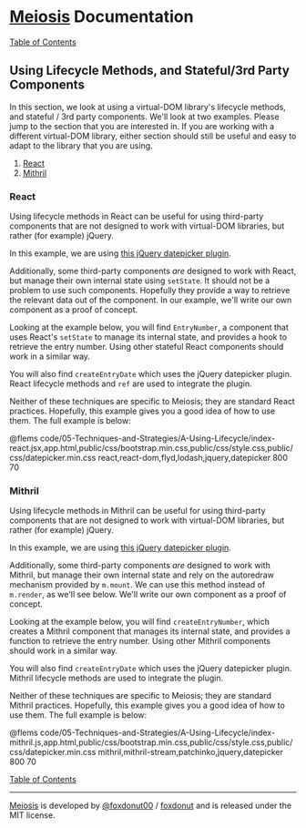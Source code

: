# [Meiosis](https://meiosis.js.org) Documentation

[Table of Contents](toc.html)

## Using Lifecycle Methods, and Stateful/3rd Party Components

In this section, we look at using a virtual-DOM library's lifecycle methods, and stateful /
3rd party components. We'll look at two examples. Please jump to the section that you are
interested in. If you are working with a different virtual-DOM library, either section should
still be useful and easy to adapt to the library that you are using.

1. [React](#lifecycle_react)
1. [Mithril](#lifecycle_mithril)

<a name="lifecycle_react"></a>
### React

Using lifecycle methods in React can be useful for using third-party components that are not
designed to work with virtual-DOM libraries, but rather (for example) jQuery.

In this example, we are using
[this jQuery datepicker plugin](https://fengyuanchen.github.io/datepicker/).

Additionally, some third-party components _are_ designed to work with React, but manage their own
internal state using `setState`. It should not be a problem to use such components. Hopefully they
provide a way to retrieve the relevant data out of the component. In our example, we'll write our
own component as a proof of concept.

Looking at the example below, you will find `EntryNumber`, a component that uses React's `setState`
to manage its internal state, and provides a hook to retrieve the entry number. Using other stateful
React components should work in a similar way.

You will also find `createEntryDate` which uses the jQuery datepicker plugin. React lifecycle
methods and `ref` are used to integrate the plugin.

Neither of these techniques are specific to Meiosis; they are standard React practices. Hopefully,
this example gives you a good idea of how to use them. The full example is below:

@flems code/05-Techniques-and-Strategies/A-Using-Lifecycle/index-react.jsx,app.html,public/css/bootstrap.min.css,public/css/style.css,public/css/datepicker.min.css react,react-dom,flyd,lodash,jquery,datepicker 800 70

<a name="lifecycle_mithril"></a>
### Mithril

Using lifecycle methods in Mithril can be useful for using third-party components that are not
designed to work with virtual-DOM libraries, but rather (for example) jQuery.

In this example, we are using
[this jQuery datepicker plugin](https://fengyuanchen.github.io/datepicker/).

Additionally, some third-party components _are_ designed to work with Mithril, but manage their own
internal state and rely on the autoredraw mechanism provided by `m.mount`. We can use this method
instead of `m.render`, as we'll see below. We'll write our own component as a proof of concept.

Looking at the example below, you will find `createEntryNumber`, which creates a Mithril component
that manages its internal state, and provides a function to retrieve the entry number. Using other
Mithril components should work in a similar way.

You will also find `createEntryDate` which uses the jQuery datepicker plugin. Mithril lifecycle
methods are used to integrate the plugin.

Neither of these techniques are specific to Meiosis; they are standard Mithril practices.
Hopefully, this example gives you a good idea of how to use them. The full example is below:

@flems code/05-Techniques-and-Strategies/A-Using-Lifecycle/index-mithril.js,app.html,public/css/bootstrap.min.css,public/css/style.css,public/css/datepicker.min.css mithril,mithril-stream,patchinko,jquery,datepicker 800 70

[Table of Contents](toc.html)

-----

[Meiosis](https://meiosis.js.org) is developed by [@foxdonut00](http://twitter.com/foxdonut00) / [foxdonut](https://github.com/foxdonut) and is released under the MIT license.
